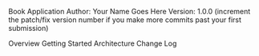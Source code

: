Book Application
Author: Your Name Goes Here Version: 1.0.0 (increment the patch/fix version number if you make more commits past your first submission)

Overview
Getting Started
Architecture
Change Log

